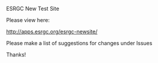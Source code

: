 ESRGC New Test Site

Please view here:

 http://apps.esrgc.org/esrgc-newsite/

Please make a list of suggestions for changes under Issues

Thanks!
